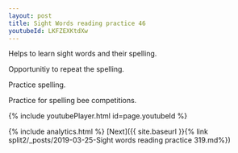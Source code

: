```yaml
---
layout: post
title: Sight Words reading practice 46
youtubeId: LKFZEXKtdXw
---
```

 
 
Helps to learn sight words and their spelling.

Opportunitiy to repeat the spelling. 

Practice spelling. 
 
Practice for spelling bee competitions. 
 
{% include youtubePlayer.html id=page.youtubeId %}
 
 
{% include analytics.html %} 
[Next]({{ site.baseurl }}{% link  split2/_posts/2019-03-25-Sight words reading practice 319.md%})
 
